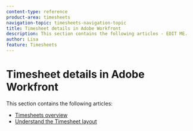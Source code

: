 ```yaml
---
content-type: reference
product-area: timesheets
navigation-topic: timesheets-navigation-topic
title: Timesheet details in Adobe Workfront
description: This section contains the following articles - EDIT ME.
author: Lisa
feature: Timesheets
---
```


# Timesheet details in Adobe Workfront

This section contains the following articles:

* [Timesheets overview](../../timesheets/timesheets/timesheets-overview.md) 
* [Understand the Timesheet layout](../../timesheets/timesheets/timesheet-layout.md)

